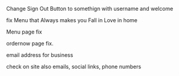 Change Sign Out Button to somethign with username and welcome

fix Menu that Always makes you
Fall in Love in home

Menu page fix

ordernow page fix. 

email address for business

check on site also emails, social links, phone numbers